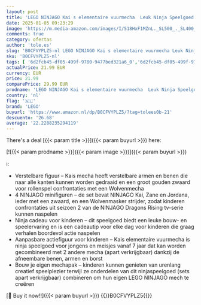 ```yaml
---
layout: post
title: 'LEGO NINJAGO Kai s elementaire vuurmecha  Leuk Ninja Speelgoed voor Kinderen met aanpasbare rode Actiefiguur en Minifiguren van Kai en Zane  Cadeau voor Jongens en Meisjes van 7 jaar en ouder 71808'
date: 2025-01-05 09:23:29
image: 'https://m.media-amazon.com/images/I/518HxF1MZnL._SL500_._SL400_.jpg'
comments: true
category: ofertas
author: 'tole.es'
slug: 'B0CFVYPLZ5-nl LEGO NINJAGO Kai s elementaire vuurmecha Leuk Ninja...'
sku: 'B0CFVYPLZ5-nl'
tags: [ '6d2fcb45-df05-499f-9780-9477bed321a6_0','6d2fcb45-df05-499f-9780-9477bed321a6_5201','6d2fcb45-df05-499f-9780-9477bed321a6_5301','8','Arborist Merchandising Root','Bouw- & constructiespeelgoed','Bouwspeelgoedfiguren','LEGO','Self Service','Special Features Stores','Speelgoed & spellen','lego','🇳🇱', ]
actualPrice: 21.99 EUR
currency: EUR
price: 21.99
comparePrice: 29.99 EUR
prodname: 'LEGO NINJAGO Kai s elementaire vuurmecha  Leuk Ninja Speelgoed voor Kinderen met aanpasbare rode Actiefiguur en Minifiguren van Kai en Zane  Cadeau voor Jongens en Meisjes van 7 jaar en ouder 71808'
country: 'nl'
flag: '🇳🇱'
brand: 'LEGO'
buyurl: 'https://www.amazon.nl/dp/B0CFVYPLZ5/?tag=tolees0b-21'
descuento: '26.68'
average: '22.2288235294119'
---
```


There's a deal [{{< param title >}}]({{< param buyurl >}})  here:

[![{{< param prodname >}}]({{< param image >}})]({{< param buyurl >}})

ℹ️:

- Verstelbare figuur – Kais mecha heeft verstelbare armen en benen die naar alle kanten kunnen worden gedraaid en een groot gouden zwaard voor rollenspel confrontaties met een Wolvenmecha
- 4 NINJAGO minifiguren – de set bevat NINJAGO Kai, Zane en Jordana, ieder met een zwaard, en een Wolvenmasker strijder, zodat kinderen confrontaties uit seizoen 2 van de NINJAGO Dragons Rising tv-serie kunnen naspelen
- Ninja cadeau voor kinderen – dit speelgoed biedt een leuke bouw- en speelervaring en is een cadeautip voor elke dag voor kinderen die graag verhalen boordevol actie naspelen
- Aanpasbare actiefiguur voor kinderen – Kais elementaire vuurmecha is ninja speelgoed voor jongens en meisjes vanaf 7 jaar dat kan worden gecombineerd met 2 andere mecha (apart verkrijgbaar) dankzij de afneembare benen, armen en borst
- Bouw je eigen mechapak – kinderen kunnen genieten van urenlang creatief speelplezier terwijl ze onderdelen van dit ninjaspeelgoed (sets apart verkrijgbaar) combineren om hun eigen LEGO NINJAGO mech te creëren

[🛒 Buy it now!!]({{< param buyurl >}})
{{<world>}}B0CFVYPLZ5{{</world>}}
